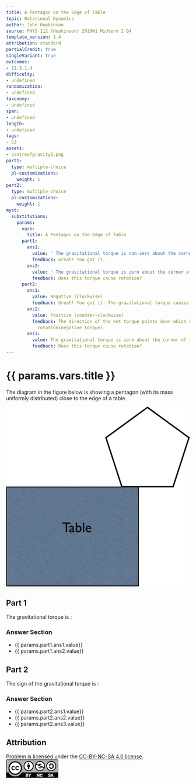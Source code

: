```yaml
---
title: A Pentagon on the Edge of Table
topic: Rotational Dynamics
author: John Hopkinson
source: PHYS 112 (Hopkinson) 2018W1 Midterm 2 Q4
template_version: 1.4
attribution: standard
partialCredit: true
singleVariant: true
outcomes:
- 11.3.1.4
difficulty:
- undefined
randomization:
- undefined
taxonomy:
- undefined
span:
- undefined
length:
- undefined
tags:
- SJ
assets:
- centreofgravity3.png
part1:
  type: multiple-choice
  pl-customizations:
    weight: 1
part2:
  type: multiple-choice
  pl-customizations:
    weight: 1
myst:
  substitutions:
    params:
      vars:
        title: A Pentagon on the Edge of Table
      part1:
        ans1:
          value: ' The gravitational torque is non-zero about the corner of the table'
          feedback: Great! You got it.
        ans2:
          value: ' The gravitational torque is zero about the corner of the table'
          feedback: Does this torque cause rotation?
      part2:
        ans1:
          value: Negative (clockwise)
          feedback: Great! You got it. The gravitational torque causes clockwise rotation.
        ans2:
          value: Positive (counter-clockwise)
          feedback: The direction of the net torque points down which causes clockwise
            rotation(negative torque).
        ans3:
          value: The gravitational torque is zero about the corner of the table.
          feedback: Does this torque cause rotation?
---
```

# {{ params.vars.title }}
The diagram in the figure below is showing a pentagon (with its mass uniformly distributed) close to the edge of a table.

<img src="centreofgravity3.png" alt="a pentagon with its mass uniformly distributed close to the right edge of a table">

## Part 1

The gravitational torque is :

### Answer Section

- {{ params.part1.ans1.value}}
- {{ params.part1.ans2.value}}

## Part 2

The sign of the gravitational torque is :

### Answer Section

- {{ params.part2.ans1.value}}
- {{ params.part2.ans2.value}}
- {{ params.part2.ans3.value}}

## Attribution

Problem is licensed under the [CC-BY-NC-SA 4.0 license](https://creativecommons.org/licenses/by-nc-sa/4.0/).<br> ![The Creative Commons 4.0 license requiring attribution-BY, non-commercial-NC, and share-alike-SA license.](https://raw.githubusercontent.com/firasm/bits/master/by-nc-sa.png)